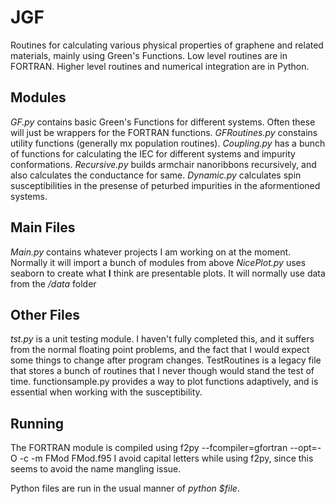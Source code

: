 # JGF
Routines for calculating various physical properties of graphene and related materials, mainly using Green's Functions.
Low level routines are in FORTRAN.
Higher level routines and numerical integration are in Python.

## Modules
*GF.py* contains basic Green's Functions for different systems. Often these will just be wrappers for the FORTRAN functions.
*GFRoutines.py* constains utility functions (generally mx population routines).
*Coupling.py* has a bunch of functions for calculating the IEC for different systems and impurity conformations.
*Recursive.py* builds armchair nanoribbons recursively, and also calculates the conductance for same.
*Dynamic.py* calculates spin susceptibilities in the presense of peturbed impurities in the aformentioned systems.

## Main Files
*Main.py* contains whatever projects I am working on at the moment. Normally it will import a bunch of modules from above
*NicePlot.py* uses seaborn to create what **I** think are presentable plots. It will normally use data from the */data* folder

## Other Files
*tst.py* is a unit testing module. 
I haven't fully completed this, and it suffers from the normal floating point problems, and the fact that I would expect some things to change after program changes.
TestRoutines is a legacy file that stores a bunch of routines that I never though would stand the test of time.
functionsample.py provides a way to plot functions adaptively, and is essential when working with the susceptibility.

## Running
The FORTRAN module is compiled using
f2py --fcompiler=gfortran --opt=-O -c -m FMod FMod.f95 
I avoid capital letters while using f2py, since this seems to avoid the name mangling issue.

Python files are run in the usual manner of *python $file*.
